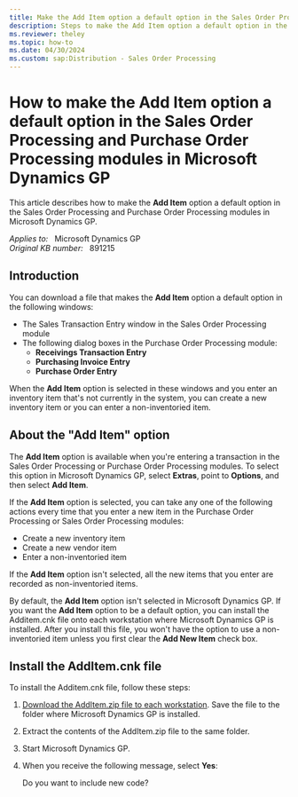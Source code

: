 ```yaml
---
title: Make the Add Item option a default option in the Sales Order Processing and Purchase Order Processing modules in Microsoft Dynamics GP
description: Steps to make the Add Item option a default option in the Sales Order Processing and Purchase Order Processing modules in Microsoft Dynamics GP.
ms.reviewer: theley
ms.topic: how-to
ms.date: 04/30/2024
ms.custom: sap:Distribution - Sales Order Processing
---
```

# How to make the Add Item option a default option in the Sales Order Processing and Purchase Order Processing modules in Microsoft Dynamics GP

This article describes how to make the **Add Item** option a default option in the Sales Order Processing and Purchase Order Processing modules in Microsoft Dynamics GP.

_Applies to:_ &nbsp; Microsoft Dynamics GP  
_Original KB number:_ &nbsp; 891215

## Introduction

You can download a file that makes the **Add Item** option a default option in the following windows:

- The Sales Transaction Entry window in the Sales Order Processing module
- The following dialog boxes in the Purchase Order Processing module:
  - **Receivings Transaction Entry**
  - **Purchasing Invoice Entry**  
  - **Purchase Order Entry**

When the **Add Item** option is selected in these windows and you enter an inventory item that's not currently in the system, you can create a new inventory item or you can enter a non-inventoried item.

## About the "Add Item" option

The **Add Item** option is available when you're entering a transaction in the Sales Order Processing or Purchase Order Processing modules. To select this option in Microsoft Dynamics GP, select **Extras**, point to **Options**, and then select **Add Item**. 

If the **Add Item** option is selected, you can take any one of the following actions every time that you enter a new item in the Purchase Order Processing or Sales Order Processing modules:

- Create a new inventory item
- Create a new vendor item
- Enter a non-inventoried item

If the **Add Item** option isn't selected, all the new items that you enter are recorded as non-inventoried items.

By default, the **Add Item** option isn't selected in Microsoft Dynamics GP. If you want the **Add Item** option to be a default option, you can install the Additem.cnk file onto each workstation where Microsoft Dynamics GP is installed. After you install this file, you won't have the option to use a non-inventoried item unless you first clear the **Add New Item** check box.

## Install the AddItem.cnk file

To install the Additem.cnk file, follow these steps:

1. [Download the AddItem.zip file to each workstation](https://mbs2.microsoft.com/fileexchange/?fileID=b133e642-b862-44b1-a36e-c1422a7bdc51). Save the file to the folder where Microsoft Dynamics GP is installed.
1. Extract the contents of the AddItem.zip file to the same folder.
1. Start Microsoft Dynamics GP.
1. When you receive the following message, select **Yes**:

    Do you want to include new code?
